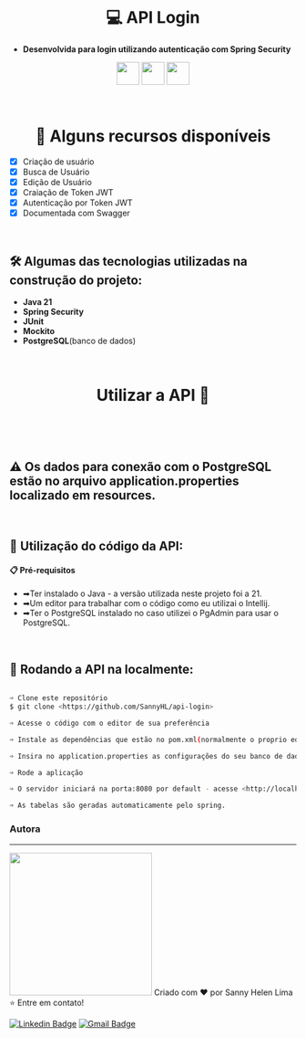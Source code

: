 <h1 align="center">💻 API Login</h1>

- <b>Desenvolvida para login utilizando autenticação com Spring Security</b> 

<div align="center"><img src="https://cdn.jsdelivr.net/gh/devicons/devicon/icons/java/java-original-wordmark.svg" height="40px"/>
<img src="https://cdn.jsdelivr.net/gh/devicons/devicon/icons/spring/spring-original.svg" height="40px"/>
<img src="https://cdn.jsdelivr.net/gh/devicons/devicon/icons/postgresql/postgresql-plain.svg" height="40px"/></div>

<br><h1 align="center">🎁 Alguns recursos disponíveis</h1>

- [x] Criação de usuário
- [X] Busca de Usuário
- [X] Edição de Usuário
- [x] Craiação de Token JWT
- [x] Autenticação por Token JWT
- [x] Documentada com Swagger

<br><h2>🛠 Algumas das tecnologias utilizadas na construção do projeto:</h2>

- <b>Java 21</b>
- <b>Spring Security</b> 
- <b>JUnit</b>
- <b>Mockito</b>
- <b>PostgreSQL</b>(banco de dados)


<br><h1 align="center">Utilizar a API 📗</h1><br>

<br><h2>⚠ Os dados para conexão com o PostgreSQL estão no arquivo application.properties localizado em resources.</h2>

  <br><h2>🔧 Utilização do código da API:</h2>


<h4>📋 Pré-requisitos</h4>

- ➡Ter instalado o Java - a versão utilizada neste projeto foi a 21.
- ➡Um editor para trabalhar com o código como eu utilizai o Intellij.
- ➡Ter o PostgreSQL instalado no caso utilizei o PgAdmin para usar o PostgreSQL.


<br><h2>🎲 Rodando a API na localmente:</h2>

```bash

➩ Clone este repositório
$ git clone <https://github.com/SannyHL/api-login>

➩ Acesse o código com o editor de sua preferência

➩ Instale as dependências que estão no pom.xml(normalmente o proprio editor instala as dependências)

➩ Insira no application.properties as configurações do seu banco de dados

➩ Rode a aplicação

➩ O servidor iniciará na porta:8080 por default - acesse <http://localhost:8080>

➩ As tabelas são geradas automaticamente pelo spring.

```

### Autora
---

<img src="https://user-images.githubusercontent.com/104280692/194205159-83b3bca2-3f59-40cd-b909-9bb0b8e40825.png" width="250px;" alt=""/>
Criado com ❤️ por Sanny Helen Lima <br>
⭐ Entre em contato!
<br>


[![Linkedin Badge](https://img.shields.io/badge/-SannyHL-blue?style=flat-square&logo=Linkedin&logoColor=white&link=https://www.linkedin.com/in/sannyhelenlima/)](https://www.linkedin.com/in/sannyhelenlima) 
[![Gmail Badge](https://img.shields.io/badge/-sannyhelenlima@gmail.com-c14438?style=flat-square&logo=Gmail&logoColor=white&link=mailto:sannyhelenlima@gmail.com)](mailto:sannyhelenlima@gmail.com)
